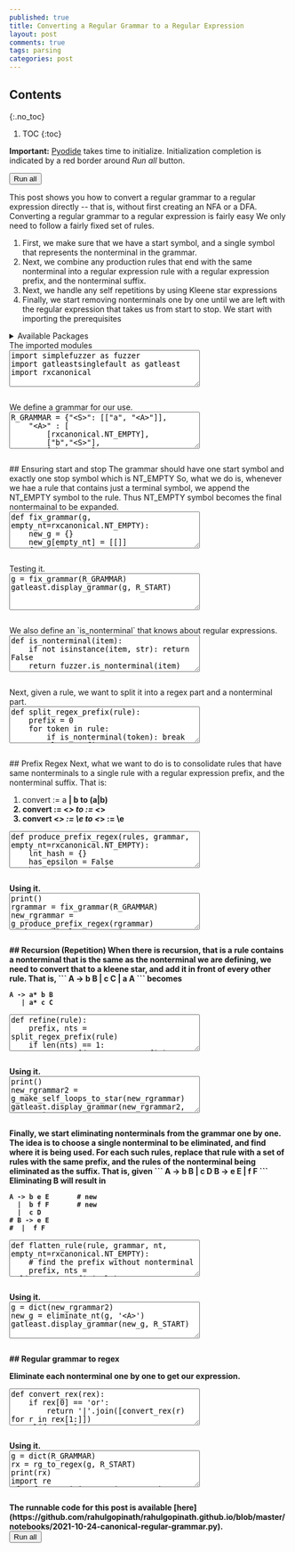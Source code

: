 ```yaml
---
published: true
title: Converting a Regular Grammar to a Regular Expression
layout: post
comments: true
tags: parsing
categories: post
---
```


## Contents
{:.no_toc}

1. TOC
{:toc}

<script src="/resources/pyodide/full/3.9/pyodide.js"></script>
<link rel="stylesheet" type="text/css" media="all" href="/resources/skulpt/css/codemirror.css">
<link rel="stylesheet" type="text/css" media="all" href="/resources/skulpt/css/solarized.css">
<link rel="stylesheet" type="text/css" media="all" href="/resources/skulpt/css/env/editor.css">

<script src="/resources/skulpt/js/codemirrorepl.js" type="text/javascript"></script>
<script src="/resources/skulpt/js/python.js" type="text/javascript"></script>
<script src="/resources/pyodide/js/env/editor.js" type="text/javascript"></script>

**Important:** [Pyodide](https://pyodide.readthedocs.io/en/latest/) takes time to initialize.
Initialization completion is indicated by a red border around *Run all* button.
<form name='python_run_form'>
<button type="button" name="python_run_all">Run all</button>
</form>
This post shows you how to convert a regular grammar to a regular expression
directly -- that is, without first creating an NFA or a DFA.
Converting a regular grammar to a regular expression is fairly easy
We only need to follow a fairly fixed set of rules.
 
1. First, we make sure that we have a start symbol, and a single symbol
   that represents the nonterminal in the grammar.
2. Next, we combine any production rules that end with the same nonterminal
   into a regular expression rule with a regular expression prefix, and the
   nonterminal suffix.
3. Next, we handle any self repetitions by using Kleene star expressions
4. Finally, we start removing nonterminals one by one until we are left with
   the regular expression that takes us from start to stop.
We start with importing the prerequisites

<details>
<summary>Available Packages </summary>
<!--##### Available Packages-->

These are packages that refer either to my previous posts or to pure python
packages that I have compiled, and is available in the below locations. As
before, install them if you need to run the program directly on the machine.

<ol>
<li><a href="https://rahul.gopinath.org/py/simplefuzzer-0.0.1-py2.py3-none-any.whl">simplefuzzer-0.0.1-py2.py3-none-any.whl</a></li>
<li><a href="https://rahul.gopinath.org/py/gatleastsinglefault-0.0.1-py2.py3-none-any.whl">gatleastsinglefault-0.0.1-py2.py3-none-any.whl</a></li>
<li><a href="https://rahul.gopinath.org/py/earleyparser-0.0.1-py2.py3-none-any.whl">earleyparser-0.0.1-py2.py3-none-any.whl</a></li>
<li><a href="https://rahul.gopinath.org/py/hdd-0.0.1-py2.py3-none-any.whl">hdd-0.0.1-py2.py3-none-any.whl</a></li>
<li><a href="https://rahul.gopinath.org/py/ddset-0.0.1-py2.py3-none-any.whl">ddset-0.0.1-py2.py3-none-any.whl</a></li>
<li><a href="https://rahul.gopinath.org/py/rxfuzzer-0.0.1-py2.py3-none-any.whl">rxfuzzer-0.0.1-py2.py3-none-any.whl</a></li>
<li><a href="https://rahul.gopinath.org/py/rxregular-0.0.1-py2.py3-none-any.whl">rxregular-0.0.1-py2.py3-none-any.whl</a></li>
<li><a href="https://rahul.gopinath.org/py/rxcanonical-0.0.1-py2.py3-none-any.whl">rxcanonical-0.0.1-py2.py3-none-any.whl</a></li>
</ol>

<div style='display:none'>
<form name='python_run_form'>
<textarea cols="40" rows="4" id='python_pre_edit' name='python_edit'>
https://rahul.gopinath.org/py/simplefuzzer-0.0.1-py2.py3-none-any.whl
https://rahul.gopinath.org/py/gatleastsinglefault-0.0.1-py2.py3-none-any.whl
https://rahul.gopinath.org/py/earleyparser-0.0.1-py2.py3-none-any.whl
https://rahul.gopinath.org/py/hdd-0.0.1-py2.py3-none-any.whl
https://rahul.gopinath.org/py/ddset-0.0.1-py2.py3-none-any.whl
https://rahul.gopinath.org/py/rxfuzzer-0.0.1-py2.py3-none-any.whl
https://rahul.gopinath.org/py/rxregular-0.0.1-py2.py3-none-any.whl
https://rahul.gopinath.org/py/rxcanonical-0.0.1-py2.py3-none-any.whl
</textarea>
</form>
</div>
</details>
The imported modules

<!--
############
import simplefuzzer as fuzzer
import gatleastsinglefault as gatleast
import rxcanonical

############
-->
<form name='python_run_form'>
<textarea cols="40" rows="4" name='python_edit'>
import simplefuzzer as fuzzer
import gatleastsinglefault as gatleast
import rxcanonical
</textarea><br />
<pre class='Output' name='python_output'></pre>
<div name='python_canvas'></div>
</form>
We define a grammar for our use.

<!--
############
R_GRAMMAR = {"<S>": [["a", "<A>"]],
    "<A>" : [
        [rxcanonical.NT_EMPTY],
        ["b","<S>"],
        ["b","<A>"],
        ["a","<B>"],
    ],
    "<B>" : [
        ["b",rxcanonical.NT_EMPTY],
        ["a","<S>"]
    ],
    rxcanonical.NT_EMPTY : [[]]}
R_START = '<S>'

############
-->
<form name='python_run_form'>
<textarea cols="40" rows="4" name='python_edit'>
R_GRAMMAR = {&quot;&lt;S&gt;&quot;: [[&quot;a&quot;, &quot;&lt;A&gt;&quot;]],
    &quot;&lt;A&gt;&quot; : [
        [rxcanonical.NT_EMPTY],
        [&quot;b&quot;,&quot;&lt;S&gt;&quot;],
        [&quot;b&quot;,&quot;&lt;A&gt;&quot;],
        [&quot;a&quot;,&quot;&lt;B&gt;&quot;],
    ],
    &quot;&lt;B&gt;&quot; : [
        [&quot;b&quot;,rxcanonical.NT_EMPTY],
        [&quot;a&quot;,&quot;&lt;S&gt;&quot;]
    ],
    rxcanonical.NT_EMPTY : [[]]}
R_START = &#x27;&lt;S&gt;&#x27;
</textarea><br />
<pre class='Output' name='python_output'></pre>
<div name='python_canvas'></div>
</form>
## Ensuring start and stop
The grammar should have one start symbol
and exactly one stop symbol which is NT_EMPTY
So, what we do is, whenever we hae a rule that contains
just a terminal symbol, we append the NT_EMPTY symbol
to the rule. Thus NT_EMPTY symbol becomes the final
nontermainal to be expanded.

<!--
############
def fix_grammar(g, empty_nt=rxcanonical.NT_EMPTY):
    new_g = {}
    new_g[empty_nt] = [[]]
    for k in g:
        new_rules = []
        for rule in g[k]:
            if len(rule) == 1:
                if fuzzer.is_nonterminal(rule[0]):
                    assert rule[0] == empty_nt
                    new_rules.append(rule)
                else:
                    new_rules.append([rule[0], empty_nt])
            else:
                new_rules.append(rule)
        new_g[k] = new_rules
    return new_g

############
-->
<form name='python_run_form'>
<textarea cols="40" rows="4" name='python_edit'>
def fix_grammar(g, empty_nt=rxcanonical.NT_EMPTY):
    new_g = {}
    new_g[empty_nt] = [[]]
    for k in g:
        new_rules = []
        for rule in g[k]:
            if len(rule) == 1:
                if fuzzer.is_nonterminal(rule[0]):
                    assert rule[0] == empty_nt
                    new_rules.append(rule)
                else:
                    new_rules.append([rule[0], empty_nt])
            else:
                new_rules.append(rule)
        new_g[k] = new_rules
    return new_g
</textarea><br />
<pre class='Output' name='python_output'></pre>
<div name='python_canvas'></div>
</form>
Testing it.

<!--
############
g = fix_grammar(R_GRAMMAR)
gatleast.display_grammar(g, R_START)

############
-->
<form name='python_run_form'>
<textarea cols="40" rows="4" name='python_edit'>
g = fix_grammar(R_GRAMMAR)
gatleast.display_grammar(g, R_START)
</textarea><br />
<pre class='Output' name='python_output'></pre>
<div name='python_canvas'></div>
</form>
We also define an `is_nonterminal` that knows about regular expressions.

<!--
############
def is_nonterminal(item):
    if not isinstance(item, str): return False
    return fuzzer.is_nonterminal(item)

############
-->
<form name='python_run_form'>
<textarea cols="40" rows="4" name='python_edit'>
def is_nonterminal(item):
    if not isinstance(item, str): return False
    return fuzzer.is_nonterminal(item)
</textarea><br />
<pre class='Output' name='python_output'></pre>
<div name='python_canvas'></div>
</form>
Next, given a rule, we want to split it into a regex part and a nonterminal part.

<!--
############
def split_regex_prefix(rule):
    prefix = 0
    for token in rule:
        if is_nonterminal(token): break
        else: prefix += 1
    return rule[:prefix], rule[prefix:]

############
-->
<form name='python_run_form'>
<textarea cols="40" rows="4" name='python_edit'>
def split_regex_prefix(rule):
    prefix = 0
    for token in rule:
        if is_nonterminal(token): break
        else: prefix += 1
    return rule[:prefix], rule[prefix:]
</textarea><br />
<pre class='Output' name='python_output'></pre>
<div name='python_canvas'></div>
</form>
## Prefix Regex
Next, what we want to do is to consolidate rules that have same nonterminals
to a single rule with a regular expression prefix, and the nonterminal suffix.
That is:

1. convert <A> := a <B> | b <B> to (a|b) <B>
2. convert <A> := <_> to <A> := <_>
3. convert <_> := \e to <_> := \e

<!--
############
def produce_prefix_regex(rules, grammar, empty_nt=rxcanonical.NT_EMPTY):
    lnt_hash = {}
    has_epsilon = False
    has_emptykey = False
    for rule in rules:
        if rule == []:
            has_epsilon = True
            continue
        if rule == [empty_nt]:
            has_emptykey = True
            continue
        prefix, lnt = split_regex_prefix(rule)
        assert len(prefix) == 1
        knt = lnt[0]
        if knt not in lnt_hash: lnt_hash[knt] = []
        lnt_hash[knt].append(prefix[0])

    new_rules = []
    if has_epsilon: new_rules.append([])
    if has_emptykey: new_rules.append([empty_nt])

    for lnt in lnt_hash:
        if len(lnt_hash[lnt]) > 1:
            rex = ("or", *lnt_hash[lnt])
            new_rules.append([rex, lnt])
        else:
            rex = lnt_hash[lnt][0]
            new_rules.append([rex, lnt])
    return new_rules

def g_produce_prefix_regex(grammar):
    new_grammar = {}
    for k in grammar:
        new_rules = produce_prefix_regex(grammar[k], grammar)
        new_grammar[k] = new_rules
    return new_grammar

############
-->
<form name='python_run_form'>
<textarea cols="40" rows="4" name='python_edit'>
def produce_prefix_regex(rules, grammar, empty_nt=rxcanonical.NT_EMPTY):
    lnt_hash = {}
    has_epsilon = False
    has_emptykey = False
    for rule in rules:
        if rule == []:
            has_epsilon = True
            continue
        if rule == [empty_nt]:
            has_emptykey = True
            continue
        prefix, lnt = split_regex_prefix(rule)
        assert len(prefix) == 1
        knt = lnt[0]
        if knt not in lnt_hash: lnt_hash[knt] = []
        lnt_hash[knt].append(prefix[0])

    new_rules = []
    if has_epsilon: new_rules.append([])
    if has_emptykey: new_rules.append([empty_nt])

    for lnt in lnt_hash:
        if len(lnt_hash[lnt]) &gt; 1:
            rex = (&quot;or&quot;, *lnt_hash[lnt])
            new_rules.append([rex, lnt])
        else:
            rex = lnt_hash[lnt][0]
            new_rules.append([rex, lnt])
    return new_rules

def g_produce_prefix_regex(grammar):
    new_grammar = {}
    for k in grammar:
        new_rules = produce_prefix_regex(grammar[k], grammar)
        new_grammar[k] = new_rules
    return new_grammar
</textarea><br />
<pre class='Output' name='python_output'></pre>
<div name='python_canvas'></div>
</form>
 Using it.

<!--
############
print()
rgrammar = fix_grammar(R_GRAMMAR)
new_rgrammar = g_produce_prefix_regex(rgrammar)
gatleast.display_grammar(new_rgrammar, R_START)

############
-->
<form name='python_run_form'>
<textarea cols="40" rows="4" name='python_edit'>
print()
rgrammar = fix_grammar(R_GRAMMAR)
new_rgrammar = g_produce_prefix_regex(rgrammar)
gatleast.display_grammar(new_rgrammar, R_START)
</textarea><br />
<pre class='Output' name='python_output'></pre>
<div name='python_canvas'></div>
</form>
## Recursion (Repetition)
When there is recursion, that is a rule contains a nonterminal
that is the same as the nonterminal we are defining, we need to
convert that to a kleene star, and add it in front of every other rule.
That is,
```
A -> b B
   | c C
   | a A
```
becomes

```
A -> a* b B
   | a* c C
```

<!--
############
def refine(rule):
    prefix, nts = split_regex_prefix(rule)
    if len(nts) == 1:
        return [("concat", *prefix), nts[0]]
    elif len(nts) == 0:
        return prefix
    else:
        assert False

def make_self_loops_to_star(rules, nt):
    recursive_rules = [r for r in rules if r and r[-1] == nt]
    if not recursive_rules: return rules
    assert len(recursive_rules) == 1
    r_rule = recursive_rules[0]
    assert r_rule[1] == nt
    new_rules = []
    for r in rules:
        if r == r_rule: continue
        nr = refine([("star", r_rule[0]), *r])
        new_rules.append(nr)
    return new_rules

def g_make_self_loops_to_star(g):
    new_g = {}
    for k in g:
        rules = make_self_loops_to_star(g[k], k)
        new_g[k] = rules
    return new_g

############
-->
<form name='python_run_form'>
<textarea cols="40" rows="4" name='python_edit'>
def refine(rule):
    prefix, nts = split_regex_prefix(rule)
    if len(nts) == 1:
        return [(&quot;concat&quot;, *prefix), nts[0]]
    elif len(nts) == 0:
        return prefix
    else:
        assert False

def make_self_loops_to_star(rules, nt):
    recursive_rules = [r for r in rules if r and r[-1] == nt]
    if not recursive_rules: return rules
    assert len(recursive_rules) == 1
    r_rule = recursive_rules[0]
    assert r_rule[1] == nt
    new_rules = []
    for r in rules:
        if r == r_rule: continue
        nr = refine([(&quot;star&quot;, r_rule[0]), *r])
        new_rules.append(nr)
    return new_rules

def g_make_self_loops_to_star(g):
    new_g = {}
    for k in g:
        rules = make_self_loops_to_star(g[k], k)
        new_g[k] = rules
    return new_g
</textarea><br />
<pre class='Output' name='python_output'></pre>
<div name='python_canvas'></div>
</form>
 Using it.

<!--
############
print()
new_rgrammar2 = g_make_self_loops_to_star(new_rgrammar)
gatleast.display_grammar(new_rgrammar2, R_START)

############
-->
<form name='python_run_form'>
<textarea cols="40" rows="4" name='python_edit'>
print()
new_rgrammar2 = g_make_self_loops_to_star(new_rgrammar)
gatleast.display_grammar(new_rgrammar2, R_START)
</textarea><br />
<pre class='Output' name='python_output'></pre>
<div name='python_canvas'></div>
</form>
Finally, we start eliminating nonterminals from the grammar one by one.
The idea is to choose a single nonterminal to be eliminated, and find where
it is being used. For each such rules, replace that rule with a set of rules
with the same prefix, and the rules of the nonterminal being eliminated as the
suffix. That is, given
```
A -> b B
  |  c D
B -> e E 
  |  f F
```
Eliminating B will result in

```
A -> b e E       # new
  |  b f F       # new
  |  c D
# B -> e E 
#  |  f F
```

<!--
############
def flatten_rule(rule, grammar, nt, empty_nt=rxcanonical.NT_EMPTY):
    # find the prefix without nonterminal
    prefix, nts = split_regex_prefix(rule)
    assert len(nts) <= 1
    if not nts: return [prefix]
    if nts[0] == nt: # recursion
        assert False
        return [rule]
    if nts[0] == empty_nt: # dont expand empty key
        return [rule]
    new_suffixes = grammar[nts[0]]
    return [refine(prefix+r) for r in new_suffixes]


def eliminate_nt(grammar, nt, empty_nt=rxcanonical.NT_EMPTY):
    new_g = {}
    for k in grammar:
        if k == nt: continue
        new_rules = []
        for r in grammar[k]:
            if len(r) == 0:
                # E -> \e
                assert k == empty_nt
                new_rules.append(r)
            elif len(r) == 1:
                # S -> E
                assert r[0] == empty_nt
                new_rules.append(r)
            elif len(r) == 2:
                if r[1] == nt:
                    rs = flatten_rule(r, grammar, k)
                    new_rules.extend(rs)
                else:
                    new_rules.append(r)
            else: assert False
        new_g[k] = new_rules
    return new_g


############
-->
<form name='python_run_form'>
<textarea cols="40" rows="4" name='python_edit'>
def flatten_rule(rule, grammar, nt, empty_nt=rxcanonical.NT_EMPTY):
    # find the prefix without nonterminal
    prefix, nts = split_regex_prefix(rule)
    assert len(nts) &lt;= 1
    if not nts: return [prefix]
    if nts[0] == nt: # recursion
        assert False
        return [rule]
    if nts[0] == empty_nt: # dont expand empty key
        return [rule]
    new_suffixes = grammar[nts[0]]
    return [refine(prefix+r) for r in new_suffixes]


def eliminate_nt(grammar, nt, empty_nt=rxcanonical.NT_EMPTY):
    new_g = {}
    for k in grammar:
        if k == nt: continue
        new_rules = []
        for r in grammar[k]:
            if len(r) == 0:
                # E -&gt; \e
                assert k == empty_nt
                new_rules.append(r)
            elif len(r) == 1:
                # S -&gt; E
                assert r[0] == empty_nt
                new_rules.append(r)
            elif len(r) == 2:
                if r[1] == nt:
                    rs = flatten_rule(r, grammar, k)
                    new_rules.extend(rs)
                else:
                    new_rules.append(r)
            else: assert False
        new_g[k] = new_rules
    return new_g
</textarea><br />
<pre class='Output' name='python_output'></pre>
<div name='python_canvas'></div>
</form>
Using it.

<!--
############
g = dict(new_rgrammar2)
new_g = eliminate_nt(g, '<A>')
gatleast.display_grammar(new_g, R_START)

############
-->
<form name='python_run_form'>
<textarea cols="40" rows="4" name='python_edit'>
g = dict(new_rgrammar2)
new_g = eliminate_nt(g, &#x27;&lt;A&gt;&#x27;)
gatleast.display_grammar(new_g, R_START)
</textarea><br />
<pre class='Output' name='python_output'></pre>
<div name='python_canvas'></div>
</form>
## Regular grammar to regex

Eliminate each nonterminal one by one to get our expression.

<!--
############
def convert_rex(rex):
    if rex[0] == 'or':
        return '|'.join([convert_rex(r) for r in rex[1:]])
    elif rex[0] == 'concat':
        return ''.join([convert_rex(r) for r in rex[1:]])
    elif rex[0] == 'star':
        v = convert_rex(rex[1])
        if rex[1][0] not in ['concat', 'star', 'or']:
            return "%s*" % v
        return "(%s)*" % v
    else:
        return rex


def rg_to_regex(grammar, start_nt, empty_nt=rxcanonical.NT_EMPTY):
    fixedg = fix_grammar(grammar)
    new_rgrammar = g_produce_prefix_regex(fixedg)
    new_rgrammar2 = g_make_self_loops_to_star(new_rgrammar)

    keys = [k for k in grammar if k not in [start_nt, empty_nt]]

    g = dict(new_rgrammar2)
    for k in keys:
        g_ = eliminate_nt(g, k, empty_nt)
        g = g_
        g_ = g_make_self_loops_to_star(g)
        g = g_
    g_ = g_produce_prefix_regex(g)
    assert len(g_[start_nt]) == 1
    rex_rule = g_[start_nt][0]
    assert rex_rule[1] == empty_nt
    return convert_rex(rex_rule[0])

############
-->
<form name='python_run_form'>
<textarea cols="40" rows="4" name='python_edit'>
def convert_rex(rex):
    if rex[0] == &#x27;or&#x27;:
        return &#x27;|&#x27;.join([convert_rex(r) for r in rex[1:]])
    elif rex[0] == &#x27;concat&#x27;:
        return &#x27;&#x27;.join([convert_rex(r) for r in rex[1:]])
    elif rex[0] == &#x27;star&#x27;:
        v = convert_rex(rex[1])
        if rex[1][0] not in [&#x27;concat&#x27;, &#x27;star&#x27;, &#x27;or&#x27;]:
            return &quot;%s*&quot; % v
        return &quot;(%s)*&quot; % v
    else:
        return rex


def rg_to_regex(grammar, start_nt, empty_nt=rxcanonical.NT_EMPTY):
    fixedg = fix_grammar(grammar)
    new_rgrammar = g_produce_prefix_regex(fixedg)
    new_rgrammar2 = g_make_self_loops_to_star(new_rgrammar)

    keys = [k for k in grammar if k not in [start_nt, empty_nt]]

    g = dict(new_rgrammar2)
    for k in keys:
        g_ = eliminate_nt(g, k, empty_nt)
        g = g_
        g_ = g_make_self_loops_to_star(g)
        g = g_
    g_ = g_produce_prefix_regex(g)
    assert len(g_[start_nt]) == 1
    rex_rule = g_[start_nt][0]
    assert rex_rule[1] == empty_nt
    return convert_rex(rex_rule[0])
</textarea><br />
<pre class='Output' name='python_output'></pre>
<div name='python_canvas'></div>
</form>
Using it.

<!--
############
g = dict(R_GRAMMAR)
rx = rg_to_regex(g, R_START)
print(rx)
import re
rf = fuzzer.LimitFuzzer(R_GRAMMAR)
for i in range(10):
    v = rf.fuzz(R_START)
    assert re.match(rx, v)


############
-->
<form name='python_run_form'>
<textarea cols="40" rows="4" name='python_edit'>
g = dict(R_GRAMMAR)
rx = rg_to_regex(g, R_START)
print(rx)
import re
rf = fuzzer.LimitFuzzer(R_GRAMMAR)
for i in range(10):
    v = rf.fuzz(R_START)
    assert re.match(rx, v)
</textarea><br />
<pre class='Output' name='python_output'></pre>
<div name='python_canvas'></div>
</form>
The runnable code for this post is available
[here](https://github.com/rahulgopinath/rahulgopinath.github.io/blob/master/notebooks/2021-10-24-canonical-regular-grammar.py).

<form name='python_run_form'>
<button type="button" name="python_run_all">Run all</button>
</form>
